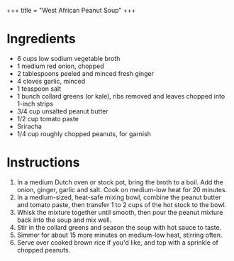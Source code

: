 +++
title = "West African Peanut Soup"
+++

# Ingredients

- 6 cups low sodium vegetable broth
- 1 medium red onion, chopped
- 2 tablespoons peeled and minced fresh ginger
- 4 cloves garlic, minced
- 1 teaspoon salt
- 1 bunch collard greens (or kale), ribs removed and leaves chopped into 1-inch strips
- 3/4 cup unsalted peanut butter
- 1/2 cup tomato paste
- Sriracha
- 1/4 cup roughly chopped peanuts, for garnish

# Instructions

1. In a medium Dutch oven or stock pot, bring the broth to a boil. Add the onion, ginger, garlic and salt. Cook on medium-low heat for 20 minutes.
2. In a medium-sized, heat-safe mixing bowl, combine the peanut butter and tomato paste, then transfer 1 to 2 cups of the hot stock to the bowl.
3. Whisk the mixture together until smooth, then pour the peanut mixture back into the soup and mix well.
4. Stir in the collard greens and season the soup with hot sauce to taste.
5. Simmer for about 15 more minutes on medium-low heat, stirring often.
6. Serve over cooked brown rice if you'd like, and top with a sprinkle of chopped peanuts.
